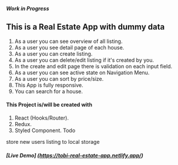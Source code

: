  ***Work in Progress***

## This is a Real Estate App with dummy data

1. As a user you can see overview of all listing.
2. As a user you see detail page of each house.
3. As a user you can create listing.
4. As a user you can delete/edit listing if it's created by you.
5. In the create and edit page there is validation on each input field.
6. As a user you can see active state on Navigation Menu.
7. As a user you can sort by price/size.
8. This App is fully responsive.
9. You can search for a house.

#### This Project is/will be created with 
1. React (Hooks/Router).
2. Redux.
3. Styled Component.
Todo

store new users listing to local storage 
##### [Live Demo] (https://tobi-real-estate-app.netlify.app/)
